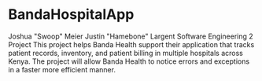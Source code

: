 # BandaHospitalApp
Joshua "Swoop" Meier
Justin "Hamebone" Largent
Software Engineering 2 Project
This project helps Banda Health support their application that tracks patient records, 
inventory, and patient billing in multiple hospitals across Kenya. The project will allow 
Banda Health to notice errors and exceptions in a faster more efficient manner.

